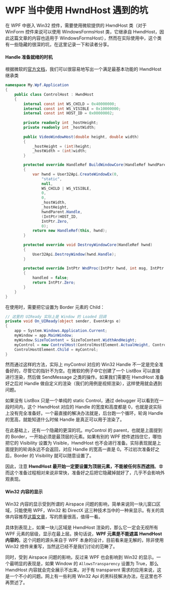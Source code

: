 WPF 当中使用 HwndHost 遇到的坑
===========================

在 WPF 中嵌入 Win32 控件，需要使用微软提供的 HwndHost 类（对于 WinForm 控件来说可以使用 WindowsFormsHost 类，它继承自 HwndHost，因此这篇文章的内容也适用于 WindowsFormsHost），然而在实际使用中，这个类有一些隐藏的很深的坑，在这里记录一下和读者分享。

#### Handle 准备就绪的时机

根据微软的[官方文档](https://msdn.microsoft.com/en-us/library/ms752055(v=vs.110).aspx)，我们可以很容易地写出一个满足最基本功能的 HwndHost 继承类

```csharp
namespace My.Wpf.Application
{
    public class ControlHost : HwndHost
    {
        internal const int WS_CHILD = 0x40000000;
        internal const int WS_VISIBLE = 0x10000000;
        internal const int HOST_ID = 0x00000002;
        
        private readonly int _hostHeight;
        private readonly int _hostWidth;
        
        public VideoWindowHost(double height, double width)
        {
            _hostHeight = (int)height;
            _hostWidth = (int)width;
        }

        protected override HandleRef BuildWindowCore(HandleRef hwndParent)
        {
            var hwnd = User32Api.CreateWindowEx(0,
                "static",
                null,
                WS_CHILD | WS_VISIBLE,
                0,
                0,
                _hostWidth,
                _hostHeight,
                hwndParent.Handle,
                (IntPtr)HOST_ID,
                IntPtr.Zero,
                0);
            return new HandleRef(this, hwnd);
        }
        
        protected override void DestroyWindowCore(HandleRef hwnd)
        {
            User32Api.DestroyWindow(hwnd.Handle);
        }
        
        protected override IntPtr WndProc(IntPtr hwnd, int msg, IntPtr wParam, IntPtr lParam, ref bool handled)
        {
            handled = false;
            return IntPtr.Zero;
        }
    }
}
```

在使用时，需要把它设置为 Border 元素的 Child：

```csharp
// 这里的 UIReady 实际上是 Window 的 Loaded 回调
private void On_UIReady(object sender, EventArgs e)
{
	app = System.Windows.Application.Current;
	myWindow = app.MainWindow;
	myWindow.SizeToContent = SizeToContent.WidthAndHeight;
	myControl = new ControlHost(ControlHostElement.ActualHeight, ControlHostElement.ActualWidth);
	ControlHostElement.Child = myControl;
}
```

然而通过这样的方法，实际上 myControl 对应的 Win32 Handle 不一定是完全准备好的，尽管它的指针不为空。在微软的例子中它创建了一个 ListBox 可以直接进行渲染，然后做 SendMessage 之类的操作。如果我们需要在 HwndHost 准备好之后对 Handle 做自定义的渲染（我们的用例是视频渲染），这样使用就会遇到问题。

如果没有 ListBox 只是一个单纯的 static Control，通过 debugger 可以看到在一段时间内，这个 HwndHost 对应的 Handle 的宽度和高度都是 0，也就是说实际上没有完全准备好。一个最直接的解决办法就是，后台跑一个循环，轮询 Handle 的宽高，就能知道什么时候 Handle 是真正可以用于渲染了。

在此基础上，还有一个隐藏的更深的坑。myControl 的 parent，也就是上面提到的 Border，一开始必须是最顶层的元素。如果有别的 WPF 控件遮挡住它，哪怕把它的 Visibility 设置为 Visible，HwndHost 也不会进行准备。实际表现就是上面提到的轮询永远不会返回，对应 Handle 的宽高一直是 0。不过初次准备好之后，Border 的 Visibility 就可以随意设置了。

因此，注意 **HwndHost 最开始一定要设置为顶层元素，不能被任何东西遮挡**。幸而这个准备过程相对来说非常快，准备好之后把它隐藏掉就好了，几乎不会影响外观表现。

#### Win32 内容的显示

Win32 内容的显示受到所谓的 Airspace 问题的影响，简单来说同一块儿窗口区域，只能使用 WPF，Win32 和 DirectX 这三种技术当中的一种来显示。有关的具体内容推荐[这篇文章](http://www.abhishekshukla.com/wpf/advanced-wpf-part-5-of-5-interop-in-windows-presentation-foundation/)，写的质量很高，值得一看。

具体到表现上，如果一块儿区域是 HwndHost 渲染的，那么它一定会无视所有 WPF 元素的层级，显示在最上层。换句话说，**WPF 元素是不能遮盖 HwndHost 内容的**。这个问题的源头来自于 WPF 本身的设计，目前看来是无解的，除非使用 Win32 控件来重写，当然这已经不是我们讨论的范畴了。

同时，受到 Airspace 问题的影响，反过来 WPF 也会影响到 Win32 的显示。一个最明显的表现是，如果 Window 的 `AllowsTransparency` 设置为 True，那么 HwndHost 内容就会完全展示不出来。对于有 transparent 需求的应用来说，这是一个不小的问题。网上有一些利用 Win32 Api 的黑科技解决办法，在这里也不再赘述了。